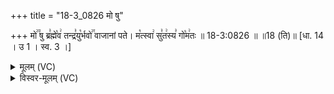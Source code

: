 +++
title = "18-3_0826 मो षु"

+++
मो꣢꣫ षु ब्र꣣ह्मे꣡व꣢ तन्द्र꣣यु꣡र्भवो꣢꣯ वाजानां पते। म꣡त्स्वा꣢ सु꣣त꣢स्य꣣ गो꣡म꣢तः ॥ 18-3:0826 ॥ ॥18 (ति)॥ [धा. 14 । उ 1 । स्व. 3 ।]

<details><summary>मूलम् (VC)</summary>

मो꣢꣫ षु ब्र꣣ह्मे꣡व꣢ तदिन्द्र꣣यु꣡र्भुवो꣢꣯ वाजानां पते । म꣡त्स्वा꣢ सु꣣त꣢स्य꣣ गो꣡म꣢तः ॥८२६॥
</details>

<details><summary>विस्वर-मूलम् (VC)</summary>

मो षु ब्रह्मेव तदिन्द्रयुर्भुवो वाजानां पते । मत्स्वा सुतस्य गोमतः ॥८२६॥
</details>